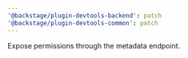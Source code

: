 ```yaml
---
'@backstage/plugin-devtools-backend': patch
'@backstage/plugin-devtools-common': patch
---
```


Expose permissions through the metadata endpoint.
